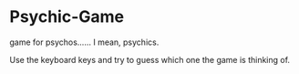 # Psychic-Game
game for psychos...... I mean, psychics.

Use the keyboard keys and try to guess which one the game is thinking of.